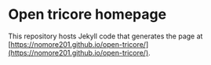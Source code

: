 # Open tricore homepage

This repository hosts Jekyll code that generates the page at
[https://nomore201.github.io/open-tricore/](https://nomore201.github.io/open-tricore/).
